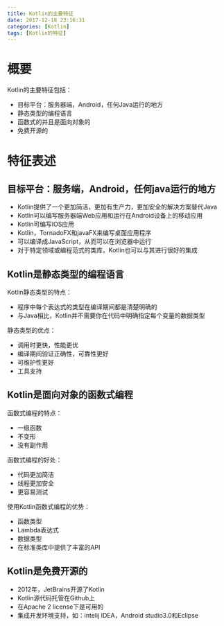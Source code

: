 ```yaml
---
title: Kotlin的主要特征
date: 2017-12-18 23:16:31
categories: [Kotlin]
tags: [Kotlin的特征]
---
```


# 概要
Kotlin的主要特征包括：    

- 目标平台：服务器端，Android，任何Java运行的地方
- 静态类型的编程语言
- 函数式的并且是面向对象的
- 免费开源的
<!--more-->

# 特征表述

## 目标平台：服务端，Android，任何java运行的地方
- Kotlin提供了一个更加简洁，更加有生产力，更加安全的解决方案替代Java
- Kotlin可以编写服务器端Web应用和运行在Android设备上的移动应用
- Kotlin可编写IOS应用
- Kotlin，TornadoFX和javaFX来编写桌面应用程序
- 可以编译成JavaScript，从而可以在浏览器中运行
- 对于特定领域或编程范式的类库，Kotlin也可以与其进行很好的集成

## Kotlin是静态类型的编程语言
Kotlin静态类型的特点：    

- 程序中每个表达式的类型在编译期间都是清楚明确的
- 与Java相比，Kotlin并不需要你在代码中明确指定每个变量的数据类型

静态类型的优点：   
- 调用时更快，性能更优
- 编译期间验证正确性，可靠性更好
- 可维护性更好
- 工具支持

## Kotlin是面向对象的函数式编程

函数式编程的特点：   

- 一级函数
- 不变形
- 没有副作用

函数式编程的好处：    

- 代码更加简洁
- 线程更加安全
- 更容易测试

使用Kotlin函数式编程的优势：   

- 函数类型
- Lambda表达式
- 数据类型
- 在标准类库中提供了丰富的API


## Kotlin是免费开源的

- 2012年，JetBrains开源了Kotlin
- Kotlin源代码托管在Github上
- 在Apache 2 license下是可用的
- 集成开发环境支持，如：intelij IDEA，Android studio3.0和Eclipse

